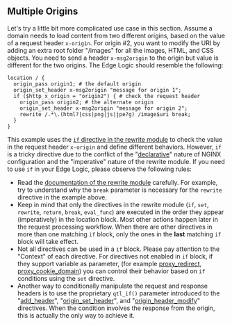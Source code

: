 ## Multiple Origins

Let's try a little bit more complicated use case in this section. Assume a domain needs to load content from two different origins, based on the value of a request header `x-origin`. For origin #2, you want to modify the URI by adding an extra root folder "/images" for all the images, HTML, and CSS objects. You need to send a header `x-msg2origin` to the origin but value is different for the two origins. The Edge Logic should resemble the following:
```nginx
location / {
  origin_pass origin1; # the default origin
  origin_set_header x-msg2origin "message for origin 1";
  if ($http_x_origin = "origin2") { # check the request header
    origin_pass origin2; # the alternate origin
    origin_set_header x-msg2origin "message for origin 2";
    rewrite /.*\.(html?|css|png|js|jpe?g) /image$uri break;
  }
}
```
<a id="ifcaution"></a>This example uses the [`if` directive in the rewrite module](http://nginx.org/en/docs/http/ngx_http_rewrite_module.html#if) to check the value in the request header `x-origin` and define different behaviors. However, `if` is a tricky directive due to the conflict of the "[declarative](https://tylermcginnis.com/imperative-vs-declarative-programming/)" nature of NGINX configuration and the "imperative" nature of the rewrite module. If you need to use `if` in your Edge Logic, please observe the following rules:

*   Read the [documentation of the rewrite module](http://nginx.org/en/docs/http/ngx_http_rewrite_module.html) carefully. For example, try to understand why the `break` parameter is necessary for the `rewrite` directive in the example above.
*   Keep in mind that only the directives in the rewrite module (`if`, `set`, `rewrite`, `return`, `break`, `eval_func`) are executed in the order they appear (imperatively) in the location block. Most other actions happen later in the request processing workflow. When there are other directives in more than one matching `if` block, only the ones in the **last** matching `if` block will take effect.
*   Not all directives can be used in a `if` block. Please pay attention to the "Context" of each directive. For directives not enabled in `if` block, if they support variable as parameter, (for example [proxy_redirect](</docs/edge-logic/supported-directives.md#proxy_redirect>), [proxy_cookie_domain](</docs/edge-logic/supported-directives.md#proxy_cookie_domain>)) you can control their behavior based on `if` conditions using the `set` directive.
*   Another way to conditionally manipulate the request and response headers is to use the proprietary `qtl_if()` parameter introduced to the "[add_header](</docs/edge-logic/supported-directives.md#add_header>)", "[origin_set_header](</docs/edge-logic/supported-directives.md#origin_set_header>)", and "[origin_header_modify](</docs/edge-logic/supported-directives.md#origin_header_modify>)" directives. When the condition involves the response from the origin, this is actually the only way to achieve it.
